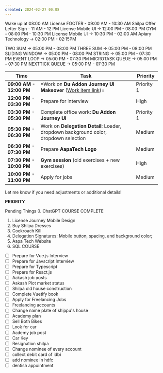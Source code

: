 ```yaml
---
created: 2024-02-27 00:08
---
```



Wake up at 08:00 AM 
License FOOTER - 09:00 AM - 10:30 AM
Shilpa Offer Letter Sign - 11 AM - 12 PM
License Mobile UI -> 12:00 PM - 08:00 PM
GYM - 08:00 PM - 10:30 PM
License Mobile UI -> 10:30 PM - 02:00 AM
Apiary Technology -> 02:00 PM - 02:15PM 

TWO SUM -> 05:00 PM - 08:00 PM
THREE SUM -> 05:00 PM - 08:00 PM
SLIDING WINDOW -> 05:00 PM - 08:00 PM
STRING -> 05:00 PM - 07:30 PM
EVENT LOOP -> 05:00 PM - 07:30 PM
MICROTASK QUEUE -> 05:00 PM - 07:30 PM
NEXTTICK QUEUE -> 05:00 PM - 07:30 PM



| **Time**                | **Task**                                                                                                                              | **Priority** |
| ----------------------- | ------------------------------------------------------------------------------------------------------------------------------------- | ------------ |
| **09:00 AM - 12:00 PM** | =Work on **Du Addon Journey UI Makeover** ([Work item link](https://devops.det.gov.ae/DefaultCollection/IID/_workitems/edit/71714/))= | Priority 1   |
| **12:00 PM - 03:30 PM** | Prepare for interview                                                                                                                 | High         |
| **03:30 PM - 05:30 PM** | Complete office work: **Du Addon Journey UI**                                                                                         | Priority 1   |
| **05:30 PM - 06:30 PM** | Work on **Delegation Detail:** Loader, dropdown background color, dropdown selection                                                  | Medium       |
| **06:30 PM - 07:30 PM** | Prepare **AapaTech Logo**                                                                                                             | Medium       |
| **07:30 PM - 10:00 PM** | **Gym session** (old exercises + new exercises)                                                                                       | High         |
| **10:00 PM - 11:00 PM** | Apply for jobs                                                                                                                        | Medium       |

Let me know if you need adjustments or additional details!


**PRIORITY**

Pending Things
0. ChatGPT COURSE COMPLETE
1. License Journey Mobile Design
2. Buy Shilpa Dresses
3. Cockroach Kill
4. Delegation Signatures: Mobile button, spacing, and background color;
5. Aapa Tech Website
6. SQL COURSE

- [ ] Prepare for Vue.js Interview
- [ ] Prepare for Javscript Interview
- [ ] Prepare for Typescript
- [ ] Prepare for React.js
- [ ] Aakash job posts
- [ ] Aakash Plot market status
- [ ] Shilpa old house construction
- [ ] Complete Vuetify book
- [ ] Apply for Freelancing Jobs
- [ ] Freelancing accounts
- [ ] Change name plate of shippu's house
- [ ] Academy plan
- [ ] Sell Both Bikes
- [ ] Look for car
- [ ] Aademy job post
- [ ] Car Key
- [ ] Resignation shilpa
- [ ] Change nominee of every account
- [ ] collect debit card of idbi
- [ ] add nominee in hdfc
- [ ] dentish appointment